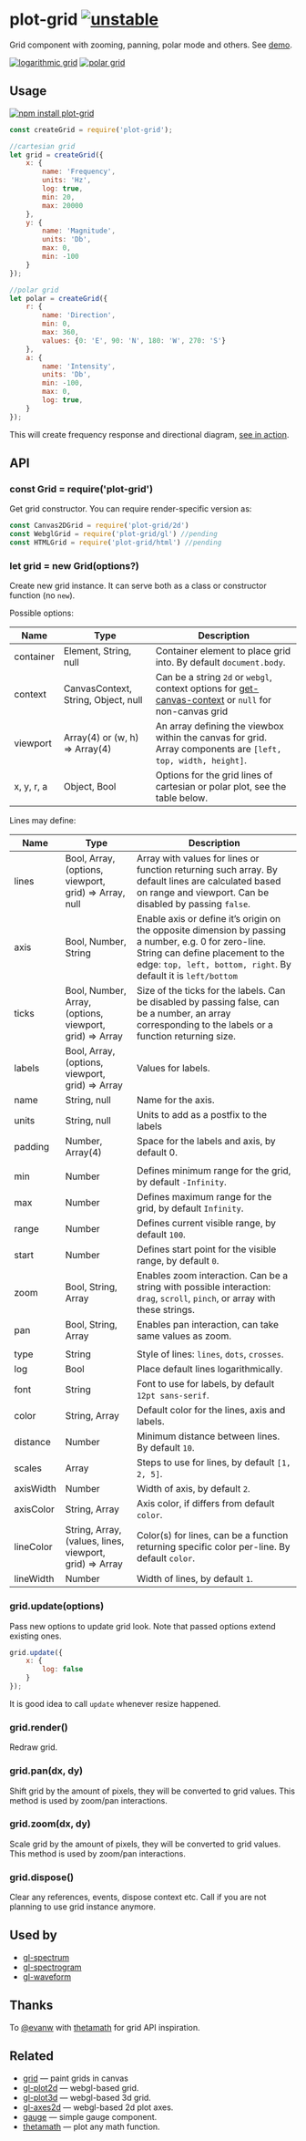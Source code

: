 # plot-grid [![unstable](http://badges.github.io/stability-badges/dist/unstable.svg)](http://github.com/badges/stability-badges)

Grid component with zooming, panning, polar mode and others. See [demo](https://dfcreative.github.io/plot-grid).

[![logarithmic grid](https://raw.githubusercontent.com/dfcreative/plot-grid/gh-pages/images/log.png "Logarithmic grid")](http://dfcreative.github.io/plot-grid/log.html) [![polar grid](https://raw.githubusercontent.com/dfcreative/plot-grid/gh-pages/images/polar.png "Polar grid")](http://dfcreative.github.io/plot-grid/)

## Usage

[![npm install plot-grid](https://nodei.co/npm/plot-grid.png?mini=true)](https://npmjs.org/package/plot-grid/)

```js
const createGrid = require('plot-grid');

//cartesian grid
let grid = createGrid({
	x: {
		name: 'Frequency',
		units: 'Hz',
		log: true,
		min: 20,
		max: 20000
	},
	y: {
		name: 'Magnitude',
		units: 'Db',
		max: 0,
		min: -100
	}
});

//polar grid
let polar = createGrid({
	r: {
		name: 'Direction',
		min: 0,
		max: 360,
		values: {0: 'E', 90: 'N', 180: 'W', 270: 'S'}
	},
	a: {
		name: 'Intensity',
		units: 'Db',
		min: -100,
		max: 0,
		log: true,
	}
});
```

This will create frequency response and directional diagram, [see in action](http://requirebin.com/?gist=e6371d3310dff351c027edf0bf2a9492).

## API

### const Grid = require('plot-grid')

Get grid constructor. You can require render-specific version as:

```js
const Canvas2DGrid = require('plot-grid/2d')
const WebglGrid = require('plot-grid/gl') //pending
const HTMLGrid = require('plot-grid/html') //pending
```

### let grid = new Grid(options?)

Create new grid instance. It can serve both as a class or constructor function (no `new`).

Possible options:

| Name | Type | Description |
|---|---|---|
| container | Element, String, null | Container element to place grid into. By default `document.body`. |
| context | CanvasContext, String, Object, null | Can be a string `2d` or `webgl`, context options for [get-canvas-context](https://npmjs.org/package/get-canvas-context) or `null` for non-canvas grid |
| viewport | Array(4) or (w, h) => Array(4) | An array defining the viewbox within the canvas for grid. Array components are `[left, top, width, height]`.
| x, y, r, a | Object, Bool | Options for the grid lines of cartesian or polar plot, see the table below.  |


Lines may define:

| Name | Type | Description |
|---|---|---|
| lines | Bool, Array, (options, viewport, grid) => Array, null | Array with values for lines or function returning such array. By default lines are calculated based on range and viewport. Can be disabled by passing `false`. |
| axis | Bool, Number, String | Enable axis or define it’s origin on the opposite dimension by passing a number, e.g. 0 for zero-line. String can define placement to the edge: `top, left, bottom, right`. By default it is `left/bottom` |
| ticks | Bool, Number, Array, (options, viewport, grid) => Array | Size of the ticks for the labels. Can be disabled by passing false, can be a number, an array corresponding to the labels or a function returning size. |
| labels | Bool, Array, (options, viewport, grid) => Array | Values for labels. |
| name | String, null | Name for the axis. |
| units | String, null | Units to add as a postfix to the labels |
| padding | Number, Array(4) | Space for the labels and axis, by default 0. |
| | |
| min | Number | Defines minimum range for the grid, by default `-Infinity`. |
| max | Number | Defines maximum range for the grid, by default `Infinity`. |
| range | Number | Defines current visible range, by default `100`.  |
| start | Number | Defines start point for the visible range, by default `0`.  |
| zoom | Bool, String, Array | Enables zoom interaction. Can be a string with possible interaction: `drag`, `scroll`, `pinch`, or array with these strings. |
| pan | Bool, String, Array | Enables pan interaction, can take same values as zoom. |
| | |
| type | String | Style of lines: `lines`, `dots`, `crosses`. |
| log | Bool | Place default lines logarithmically. |
| font | String | Font to use for labels, by default `12pt sans-serif`. |
| color | String, Array | Default color for the lines, axis and labels. |
| distance | Number | Minimum distance between lines. By default `10`. |
| scales | Array | Steps to use for lines, by default `[1, 2, 5]`. |
| axisWidth | Number | Width of axis, by default `2`. |
| axisColor | String, Array | Axis color, if differs from default `color`. |
| lineColor | String, Array, (values, lines, viewport, grid) => Array | Color(s) for lines, can be a function returning specific color per-line. By default `color`. |
| lineWidth | Number | Width of lines, by default `1`. |


### grid.update(options)

Pass new options to update grid look. Note that passed options extend existing ones.

```js
grid.update({
	x: {
		log: false
	}
});
```

It is good idea to call `update` whenever resize happened.

### grid.render()

Redraw grid.

### grid.pan(dx, dy)

Shift grid by the amount of pixels, they will be converted to grid values. This method is used by zoom/pan interactions.

### grid.zoom(dx, dy)

Scale grid by the amount of pixels, they will be converted to grid values. This method is used by zoom/pan interactions.

### grid.dispose()

Clear any references, events, dispose context etc. Call if you are not planning to use grid instance anymore.


## Used by

* [gl-spectrum](https://github.com/audio-lab/gl-spectrum)
* [gl-spectrogram](https://github.com/audio-lab/gl-spectrogram)
* [gl-waveform](https://github.com/audio-lab/gl-waveform)

## Thanks

To [@evanw](https://github.com/evanw) with [thetamath](http://thetamath.com/app/y=x%5E(3)-x) for grid API inspiration.

## Related

* [grid](https://github.com/bit101/grid) — paint grids in canvas
* [gl-plot2d](https://www.npmjs.com/package/gl-plot2d) — webgl-based grid.
* [gl-plot3d](https://www.npmjs.com/package/gl-plot3d) — webgl-based 3d grid.
* [gl-axes2d](https://www.npmjs.com/package/gl-axes2d) — webgl-based 2d plot axes.
* [gauge](https://www.npmjs.com/package/component-gauge) — simple gauge component.
* [thetamath](http://thetamath.com/app/) — plot any math function.
